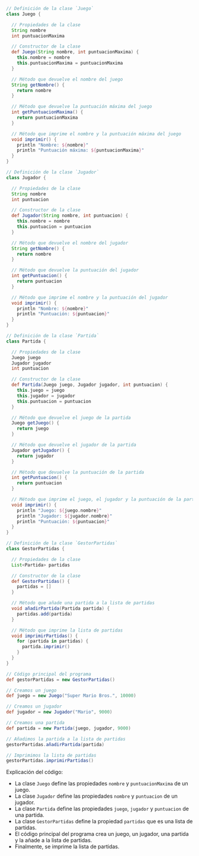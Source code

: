 ```groovy
// Definición de la clase `Juego`
class Juego {

  // Propiedades de la clase
  String nombre
  int puntuacionMaxima

  // Constructor de la clase
  def Juego(String nombre, int puntuacionMaxima) {
    this.nombre = nombre
    this.puntuacionMaxima = puntuacionMaxima
  }

  // Método que devuelve el nombre del juego
  String getNombre() {
    return nombre
  }

  // Método que devuelve la puntuación máxima del juego
  int getPuntuacionMaxima() {
    return puntuacionMaxima
  }

  // Método que imprime el nombre y la puntuación máxima del juego
  void imprimir() {
    println "Nombre: ${nombre}"
    println "Puntuación máxima: ${puntuacionMaxima}"
  }
}

// Definición de la clase `Jugador`
class Jugador {

  // Propiedades de la clase
  String nombre
  int puntuacion

  // Constructor de la clase
  def Jugador(String nombre, int puntuacion) {
    this.nombre = nombre
    this.puntuacion = puntuacion
  }

  // Método que devuelve el nombre del jugador
  String getNombre() {
    return nombre
  }

  // Método que devuelve la puntuación del jugador
  int getPuntuacion() {
    return puntuacion
  }

  // Método que imprime el nombre y la puntuación del jugador
  void imprimir() {
    println "Nombre: ${nombre}"
    println "Puntuación: ${puntuacion}"
  }
}

// Definición de la clase `Partida`
class Partida {

  // Propiedades de la clase
  Juego juego
  Jugador jugador
  int puntuacion

  // Constructor de la clase
  def Partida(Juego juego, Jugador jugador, int puntuacion) {
    this.juego = juego
    this.jugador = jugador
    this.puntuacion = puntuacion
  }

  // Método que devuelve el juego de la partida
  Juego getJuego() {
    return juego
  }

  // Método que devuelve el jugador de la partida
  Jugador getJugador() {
    return jugador
  }

  // Método que devuelve la puntuación de la partida
  int getPuntuacion() {
    return puntuacion
  }

  // Método que imprime el juego, el jugador y la puntuación de la partida
  void imprimir() {
    println "Juego: ${juego.nombre}"
    println "Jugador: ${jugador.nombre}"
    println "Puntuación: ${puntuacion}"
  }
}

// Definición de la clase `GestorPartidas`
class GestorPartidas {

  // Propiedades de la clase
  List<Partida> partidas

  // Constructor de la clase
  def GestorPartidas() {
    partidas = []
  }

  // Método que añade una partida a la lista de partidas
  void añadirPartida(Partida partida) {
    partidas.add(partida)
  }

  // Método que imprime la lista de partidas
  void imprimirPartidas() {
    for (partida in partidas) {
      partida.imprimir()
    }
  }
}

// Código principal del programa
def gestorPartidas = new GestorPartidas()

// Creamos un juego
def juego = new Juego("Super Mario Bros.", 10000)

// Creamos un jugador
def jugador = new Jugador("Mario", 9000)

// Creamos una partida
def partida = new Partida(juego, jugador, 9000)

// Añadimos la partida a la lista de partidas
gestorPartidas.añadirPartida(partida)

// Imprimimos la lista de partidas
gestorPartidas.imprimirPartidas()
```

Explicación del código:

* La clase `Juego` define las propiedades `nombre` y `puntuacionMaxima` de un juego.
* La clase `Jugador` define las propiedades `nombre` y `puntuacion` de un jugador.
* La clase `Partida` define las propiedades `juego`, `jugador` y `puntuacion` de una partida.
* La clase `GestorPartidas` define la propiedad `partidas` que es una lista de partidas.
* El código principal del programa crea un juego, un jugador, una partida y la añade a la lista de partidas.
* Finalmente, se imprime la lista de partidas.